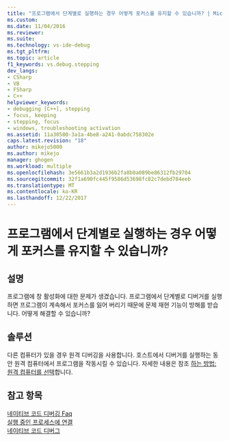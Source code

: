 ```yaml
---
title: "프로그램에서 단계별로 실행하는 경우 어떻게 포커스를 유지할 수 있습니까? | Microsoft 문서"
ms.custom: 
ms.date: 11/04/2016
ms.reviewer: 
ms.suite: 
ms.technology: vs-ide-debug
ms.tgt_pltfrm: 
ms.topic: article
f1_keywords: vs.debug.stepping
dev_langs:
- CSharp
- VB
- FSharp
- C++
helpviewer_keywords:
- debugging [C++], stepping
- focus, keeping
- stepping, focus
- windows, troubleshooting activation
ms.assetid: 11a30580-3a1a-4be8-a241-0abdc758302e
caps.latest.revision: "18"
author: mikejo5000
ms.author: mikejo
manager: ghogen
ms.workload: multiple
ms.openlocfilehash: 3e5661b3a2d1936b2fa8b0a089be86312fb29704
ms.sourcegitcommit: 32f1a690fc445f9586d53698fc82c7debd784eeb
ms.translationtype: MT
ms.contentlocale: ko-KR
ms.lasthandoff: 12/22/2017
---
```

# <a name="how-can-i-keep-focus-when-stepping-through-my-program"></a>프로그램에서 단계별로 실행하는 경우 어떻게 포커스를 유지할 수 있습니까?
## <a name="description"></a>설명  
 프로그램에 창 활성화에 대한 문제가 생겼습니다. 프로그램에서 단계별로 디버거를 실행하면 프로그램이 계속해서 포커스를 잃어 버리기 때문에 문제 재현 기능이 방해를 받습니다. 어떻게 해결할 수 있습니까?  
  
## <a name="solution"></a>솔루션  
 다른 컴퓨터가 있을 경우 원격 디버깅을 사용합니다. 호스트에서 디버거를 실행하는 동안 원격 컴퓨터에서 프로그램을 작동시킬 수 있습니다. 자세한 내용은 참조 [하는 방법: 원격 컴퓨터를 선택](http://msdn.microsoft.com/en-us/4332ba8e-2f0b-4f62-b96a-e762b9f3c3ba)합니다.  
  
## <a name="see-also"></a>참고 항목  
 [네이티브 코드 디버깅 Faq](../debugger/debugging-native-code-faqs.md)   
 [실행 중인 프로세스에 연결](../debugger/attach-to-running-processes-with-the-visual-studio-debugger.md)   
 [네이티브 코드 디버그](../debugger/debugging-native-code.md)